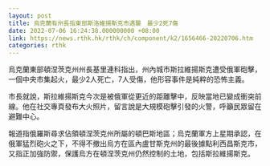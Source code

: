 ```yaml
---
layout: post
title: 烏克蘭有州長指東部斯洛維揚斯克市遇襲　最少2死7傷
date: 2022-07-06 16:24:38.000000000 +08:00
link: https://news.rthk.hk/rthk/ch/component/k2/1656466-20220706.htm
categories: rthk
---
```


烏克蘭東部頓涅茨克州州長基里連科指出，州內城市斯拉維揚斯克遭受俄軍砲擊，一個中央市集起火，最少2人死亡，7人受傷，他形容事件是純粹的恐怖主義。

市長就說，斯拉維揚斯克今次是被俄軍從更近的距離擊中，反映當地已變成衝突前線。他在社交專頁發布大火照片，留言說是大規模砲擊引發的火警，呼籲民眾留在避難中心。

報道指俄羅斯尋求佔領頓涅茨克州所屬的頓巴斯地區；烏克蘭軍方上星期承認，在俄軍猛烈砲火之下，不得不撤出烏方在區內盧甘斯克州的最後據點利西昌斯克市，又指正加強防禦，保護烏方在頓涅茨克州仍然控制的土地，包括斯拉維揚斯克。

